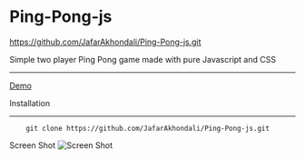 # Ping-Pong-js

https://github.com/JafarAkhondali/Ping-Pong-js.git

Simple two player Ping Pong game made with pure Javascript and CSS
_____
[Demo](http://codepen.io/JafarAKhondali/pen/ZpzRXG)

Installation
_____________
```git
    git clone https://github.com/JafarAkhondali/Ping-Pong-js.git
```

Screen Shot
![Screen Shot](http://up.0se.ir/uploads/eea2bcd1f275502bbe9d27a998af45e50da30709.png)